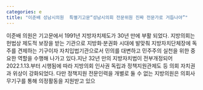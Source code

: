 ```yaml
---
categories: e
title: "이준배 성남시의원  특별기고문“성남시의회 전문위원 진짜 전문가로 거듭나야”"
---
```

이준배 의원은 기고문에서 1991년 지방자치제도가 30년 만에 부활 되었다. 지방의회는 헌법상 제도적 보장을 받는 기관으로 지방화·분권화 시대에 발맞춰 지방자치단체장에 독주를 견제하는 기구이자 자치입법기관으로서 민의를 대변하고 민주주의 실천을 위한 중요한 역할을 수행해 나가고 있다.지난 32년 만의 지방자치법이 전부개정되어 2022.1.13.부터 시행됨에 따라 지방의회 인사권 독립과 정책지원관제도 등 의회 자치권과 위상이 강화되었다. 다만 정책지원 전문인력을 개별로 둘 수 없는 지방의원은 의회사무기구를 통해 의정활동을 지원받고 있으
